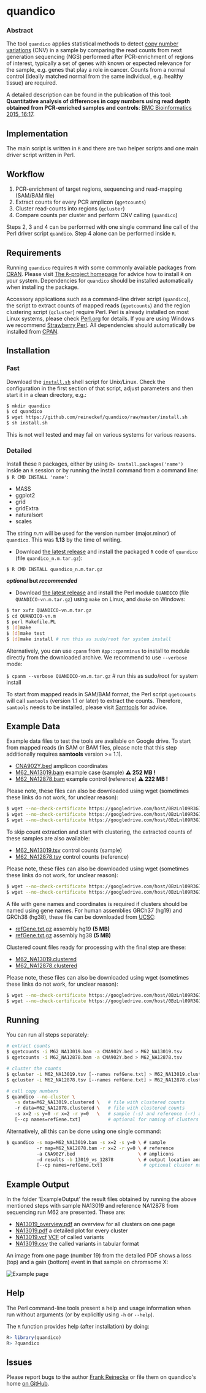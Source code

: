 # quandico

### Abstract

The tool `quandico` applies statistical methods to detect [copy number 
variations][cnv] (CNV) in a sample by comparing the 
read counts from next generation sequencing (NGS) performed after PCR-enrichment of regions of interest, typically a 
set of genes with known or expected relevance for the sample, e.g. genes that play a role in cancer. Counts from a normal 
control (ideally matched normal from the same individual, e.g. healthy tissue) are required. 

A detailed description can be found in the publication of this tool: **Quantitative analysis of differences in copy numbers using read depth obtained from PCR-enriched samples and controls**: [BMC Bioinformatics 2015, 16:17](http://www.biomedcentral.com/1471-2105/16/17 "BMC Bioinformatics"). 

## Implementation
The main script is written in `R` and there are two helper scripts and one main driver script written in Perl.

## Workflow
1. PCR-enrichment of target regions, sequencing and read-mapping (SAM/BAM file)
2. Extract counts for every PCR amplicon (`qgetcounts`)
3. Cluster read-counts into regions (`qcluster`)
4. Compare counts per cluster and perform CNV calling (`quandico`)

Steps 2, 3 and 4 can be performed with one single command line call of the Perl 
driver script `quandico`. Step 4 alone can be performed inside `R`.

## Requirements
Running `quandico` requires `R` with some commonly available packages from [CRAN][cran]. 
Please visit [The `R`-project homepage][r] for advice how to install `R` on your system.
Dependencies for `quandico` should be installed automatically when installing the package.

Accessory applications such as a command-line driver script (`quandico`), the script to extract counts of 
mapped reads (`qgetcounts`) and the region clustering script (`qcluster`) require Perl. Perl is already installed on 
most Linux systems, please check [Perl.org][perl] for details. If you are using Windows we 
recommend [Strawberry Perl][strawberry]. All dependencies should automatically be installed 
from [CPAN][cpan].

## Installation

### Fast

Download the [`install.sh`][installer] shell script for Unix/Linux. 
Check the configuration in the first section of that script, adjust 
parameters and then start it in a clean directory, e.g.:

```bash
$ mkdir quandico
$ cd quandico
$ wget https://github.com/reineckef/quandico/raw/master/install.sh
$ sh install.sh
```

This is not well tested and may fail on various systems for various 
reasons.

### Detailed

Install these `R` packages, either by using `R> install.packages('name')` inside an `R` session 
or by running the install command from a command line: `$ R CMD INSTALL 'name'`:

 * MASS
 * ggplot2
 * grid
 * gridExtra
 * naturalsort
 * scales

The string *n.m* will be used for the version number (major.minor) of `quandico`. This was **1.13** by the time of writing.

 * Download [the latest release][latest] and install the packaged `R` code of `quandico` (file `quandico_n.m.tar.gz`):

`$ R CMD INSTALL quandico_n.m.tar.gz`

**_optional_ but _recommended_**

 * Download [the latest release][latest] and install the Perl module `QUANDICO` (file `QUANDICO-vn.m.tar.gz`) 
 using `make` on Linux, and `dmake` on Windows:

```bash
$ tar xvfz QUANDICO-vn.m.tar.gz
$ cd QUANDICO-vn.m
$ perl Makefile.PL
$ [d]make
$ [d]make test
$ [d]make install # run this as sudo/root for system install
```

Alternatively, you can use `cpanm` from `App::cpanminus` to install to module directly from the downloaded archive. 
We recommend to use `--verbose` mode:
	
`$ cpanm --verbose QUANDICO-vn.m.tar.gz` # run this as sudo/root for system install

To start from mapped reads in SAM/BAM format, the Perl script `qgetcounts` will call `samtools` (version 1.1 or later) to 
extract the counts. Therefore, `samtools` needs to be installed, please visit [Samtools][samtools] for advice.

## Example Data

Example data files to test the tools are available on Google drive. To start from mapped reads (in SAM or BAM files, please 
note that this step additionally requires **samtools** version >= 1.1).

* [CNA902Y.bed](https://drive.google.com/open?id=0BzLnl09R3GITQjBUZUFVcy1BNFk&authuser=0) amplicon coordinates
* [M62_NA13019.bam](https://drive.google.com/open?id=0BzLnl09R3GITMzNyakhveTh3UVE&authuser=0) example case (sample) **:warning: 252 MB !**
* [M62_NA12878.bam](https://drive.google.com/open?id=0BzLnl09R3GITSnU1TlVRSjRXRHM&authuser=0) example control (reference) **:warning: 222 MB !**

Please note, these files can also be downloaded using wget (sometimes these links do not work, for unclear reason):

```bash
$ wget --no-check-certificate https://googledrive.com/host/0BzLnl09R3GITQjBUZUFVcy1BNFk -O CNA902Y.bed
$ wget --no-check-certificate https://googledrive.com/host/0BzLnl09R3GITMzNyakhveTh3UVE -O M62_NA13019.bam
$ wget --no-check-certificate https://googledrive.com/host/0BzLnl09R3GITSnU1TlVRSjRXRHM -O M62_NA12878.bam
```

To skip count extraction and start with clustering, the extracted counts of these samples are also available:

* [M62_NA13019.tsv](https://drive.google.com/open?id=0BzLnl09R3GITUDZ0aXFBd2pDR0k&authuser=0) control counts (sample)
* [M62_NA12878.tsv](https://drive.google.com/open?id=0BzLnl09R3GITWU9xTndtZE5iOEE&authuser=0) control counts (reference)

Please note, these files can also be downloaded using wget (sometimes these links do not work, for unclear reason):

```bash
$ wget --no-check-certificate https://googledrive.com/host/0BzLnl09R3GITUDZ0aXFBd2pDR0k -O M62_NA13019.tsv
$ wget --no-check-certificate https://googledrive.com/host/0BzLnl09R3GITWU9xTndtZE5iOEE -O M62_NA12878.tsv
```

A file with gene names and coordinates is required if clusters should be named using gene names. For human assemblies GRCh37 
(hg19) and GRCh38 (hg38), these file can be downloaded from [UCSC](http://hgdownload.soe.ucsc.edu/downloads.html):

* [refGene.txt.gz](http://hgdownload.cse.ucsc.edu/goldenPath/hg19/database/refGene.txt.gz) assembly hg19 **(5 MB)**
* [refGene.txt.gz](http://hgdownload.cse.ucsc.edu/goldenPath/hg38/database/refGene.txt.gz) assembly hg38 **(5 MB)**

Clustered count files ready for processing with the final step are these:

* [M62_NA13019.clustered](https://drive.google.com/open?id=0BzLnl09R3GITYTduNDY4azJNZXM&authuser=0) 
* [M62_NA12878.clustered](https://drive.google.com/open?id=0BzLnl09R3GITWm1FS0duczVlejQ&authuser=0)

Please note, these files can also be downloaded using wget (sometimes these links do not work, for unclear reason):

```bash
$ wget --no-check-certificate https://googledrive.com/host/0BzLnl09R3GITYTduNDY4azJNZXM -O M62_NA13019.clustered
$ wget --no-check-certificate https://googledrive.com/host/0BzLnl09R3GITWm1FS0duczVlejQ -O M62_NA12878.clustered
```

## Running

You can run all steps separately:

```bash
# extract counts
$ qgetcounts -i M62_NA13019.bam -a CNA902Y.bed > M62_NA13019.tsv
$ qgetcounts -i M62_NA12878.bam -a CNA902Y.bed > M62_NA12878.tsv

# cluster the counts
$ qcluster -i M62_NA13019.tsv [--names refGene.txt] > M62_NA13019.clustered
$ qcluster -i M62_NA12878.tsv [--names refGene.txt] > M62_NA12878.clustered

# call copy numbers
$ quandico --no-cluster \
   -s data=M62_NA13019.clustered \   # file with clustered counts
   -r data=M62_NA12878.clustered \   # file with clustered counts
   -s x=2 -s y=0 -r x=2 -r y=0   \   # sample (-s) and reference (-r) are female
   [--cp names=refGene.txt]          # optional for naming of clusters
```

Alternatively, all this can be done using one single command:

```bash
$ quandico -s map=M62_NA13019.bam -s x=2 -s y=0 \ # sample
           -r map=M62_NA12878.bam -r x=2 -r y=0 \ # reference
           -a CNA902Y.bed                       \ # amplicons
           -d results -b 13019_vs_12878         \ # output location and name
           [--cp names=refGene.txt]               # optional cluster names
```

## Example Output

In the folder 'ExampleOutput' the result files obtained by running the above mentioned steps with sample NA13019 and 
reference NA12878 from sequencing run M62 are presented. These are:

* [NA13019_overview.pdf](https://github.com/reineckef/quandico/raw/master/ExampleOutput/NA13019_overview.pdf) an overview for all clusters on one page
* [NA13019.pdf](https://github.com/reineckef/quandico/raw/master/ExampleOutput/NA13019.pdf) a detailed plot for every cluster
* [NA13019.vcf](https://github.com/reineckef/quandico/raw/master/ExampleOutput/NA13019.vcf) [VCF][vcf] of called variants
* [NA13019.csv](https://github.com/reineckef/quandico/raw/master/ExampleOutput/NA13019.csv) the called variants in tabular format

An image from one page (number 19) from the detailed PDF shows a loss (top) and a gain (bottom) event in that sample on 
chromsome X:

![Example page](/ExampleOutput/NA13019_p19.png)


## Help
The Perl command-line tools present a help and usage information when run without arguments (or by explicitly using `-h` 
or `--help`).

The `R` function provides help (after installation) by doing:

```R
R> library(quandico)
R> ?quandico
```

## Issues
Please report bugs to the author [Frank Reinecke][me] or file 
them on quandico's home [on GitHub](http://github.com/reineckef/quandico).


<!-- REFERENCES -->

[cnv]: http://en.wikipedia.org/wiki/Copy-number_variation "Copy Number Variation (Wikipedia)"
[cpan]: http://www.cpan.org "Comprehensive Perl Archive Network"
[cran]: http://cran.r-project.org "CRAN: Comprehensive R Archive Network"
[latest]: https://github.com/reineckef/quandico/releases/latest "the latest release"
[me]: mailto:frank.reinecke@qiagen.com
[perl]: http://www.perl.org "Perl Homepage"
[r]: http://www.r-project.org "R Project"
[samtools]: http://www.htslib.org "Samtools Homepage"
[strawberry]: http://www.strawberryperl.com "Strawberry Perl"
[vcf]: https://github.com/samtools/hts-specs "VCF Specifications"
[installer]: https://github.com/reineckef/quandico/raw/master/install.sh "install script"
